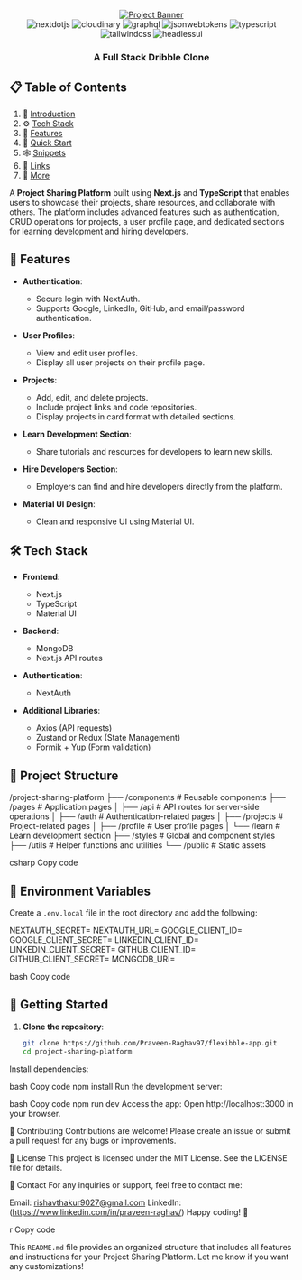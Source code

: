 <div align="center">
  <br />
    <a href="https://youtu.be/986hztrfaSQ?feature=shared" target="_blank">
      <img src="https://asset.cloudinary.com/derlbfbjz/f78154d3863e5b189d5c80890f3b7d1c" alt="Project Banner">
    </a>
  <br />

  <div>
    <img src="https://img.shields.io/badge/-Next_JS-black?style=for-the-badge&logoColor=white&logo=nextdotjs&color=000000" alt="nextdotjs" />
    <img src="https://img.shields.io/badge/-Cloudinary-black?style=for-the-badge&logoColor=white&logo=cloudinary&color=3448C5" alt="cloudinary" />
    <img src="https://img.shields.io/badge/-Graphql-black?style=for-the-badge&logoColor=white&logo=graphql&color=E10098" alt="graphql" />
    <img src="https://img.shields.io/badge/-JSON_Web_Tokens-black?style=for-the-badge&logoColor=white&logo=jsonwebtokens&color=000000" alt="jsonwebtokens" />
    <img src="https://img.shields.io/badge/-Typescript-black?style=for-the-badge&logoColor=white&logo=typescript&color=3178C6" alt="typescript" />
    <img src="https://img.shields.io/badge/-Tailwind_CSS-black?style=for-the-badge&logoColor=white&logo=tailwindcss&color=06B6D4" alt="tailwindcss" />
     <img src="https://img.shields.io/badge/-Headlessui-black?style=for-the-badge&logoColor=white&logo=headlessui&color=66E3FF" alt="headlessui" />
  </div>

  <h3 align="center">A Full Stack Dribble Clone</h3>
 </div>
 
## 📋 <a name="table">Table of Contents</a>

1. 🤖 [Introduction](#introduction)
2. ⚙️ [Tech Stack](#tech-stack)
3. 🔋 [Features](#features)
4. 🤸 [Quick Start](#quick-start)
5. 🕸️ [Snippets](#snippets)
6. 🔗 [Links](#links)
7. 🚀 [More](#more)



A **Project Sharing Platform** built using **Next.js** and **TypeScript** that enables users to showcase their projects, share resources, and collaborate with others. The platform includes advanced features such as authentication, CRUD operations for projects, a user profile page, and dedicated sections for learning development and hiring developers.

## 🚀 Features

- **Authentication**: 
  - Secure login with NextAuth.
  - Supports Google, LinkedIn, GitHub, and email/password authentication.
  
- **User Profiles**:
  - View and edit user profiles.
  - Display all user projects on their profile page.

- **Projects**:
  - Add, edit, and delete projects.
  - Include project links and code repositories.
  - Display projects in card format with detailed sections.

- **Learn Development Section**:
  - Share tutorials and resources for developers to learn new skills.

- **Hire Developers Section**:
  - Employers can find and hire developers directly from the platform.

- **Material UI Design**:
  - Clean and responsive UI using Material UI.

## 🛠️ Tech Stack

- **Frontend**: 
  - Next.js
  - TypeScript
  - Material UI

- **Backend**: 
  - MongoDB
  - Next.js API routes

- **Authentication**:
  - NextAuth

- **Additional Libraries**:
  - Axios (API requests)
  - Zustand or Redux (State Management)
  - Formik + Yup (Form validation)

## 📂 Project Structure

/project-sharing-platform ├── /components # Reusable components ├── /pages # Application pages │ ├── /api # API routes for server-side operations │ ├── /auth # Authentication-related pages │ ├── /projects # Project-related pages │ ├── /profile # User profile pages │ └── /learn # Learn development section ├── /styles # Global and component styles ├── /utils # Helper functions and utilities └── /public # Static assets

csharp
Copy code

## 🔑 Environment Variables

Create a `.env.local` file in the root directory and add the following:

NEXTAUTH_SECRET=<your-nextauth-secret> NEXTAUTH_URL=<your-site-url> GOOGLE_CLIENT_ID=<your-google-client-id> GOOGLE_CLIENT_SECRET=<your-google-client-secret> LINKEDIN_CLIENT_ID=<your-linkedin-client-id> LINKEDIN_CLIENT_SECRET=<your-linkedin-client-secret> GITHUB_CLIENT_ID=<your-github-client-id> GITHUB_CLIENT_SECRET=<your-github-client-secret> MONGODB_URI=<your-mongodb-connection-string>

bash
Copy code

## 🚀 Getting Started

1. **Clone the repository**:
   ```bash
   git clone https://github.com/Praveen-Raghav97/flexibble-app.git
   cd project-sharing-platform
Install dependencies:

bash
Copy code
npm install
Run the development server:

bash
Copy code
npm run dev
Access the app: Open http://localhost:3000 in your browser.

🤝 Contributing
Contributions are welcome! Please create an issue or submit a pull request for any bugs or improvements.

📜 License
This project is licensed under the MIT License. See the LICENSE file for details.

📧 Contact
For any inquiries or support, feel free to contact me:

Email: rishavthakur9027@gmail.com
LinkedIn:(https://www.linkedin.com/in/praveen-raghav/)
Happy coding! 🎉

r
Copy code


This `README.md` file provides an organized structure that includes all features and instructions for your Project Sharing Platform. Let me know if you want any customizations!
